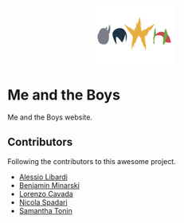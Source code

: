 <p align="center">
  <img alt="Logo" src="https://github.com/alessio-libardi/me-and-the-boys/blob/master/src/assets/logo.svg?raw=true" width="33.33%">
</p>

# Me and the Boys

Me and the Boys website.

## Contributors
Following the contributors to this awesome project.
* [Alessio Libardi](https://github.com/alessio-libardi)
* [Benjamin Minarski](https://github.com/Benrski)
* [Lorenzo Cavada](https://github.com/LorenzoCavada)
* [Nicola Spadari](https://github.com/NicolaSpadari)
* [Samantha Tonin](https://instagram.com/stona.art)
